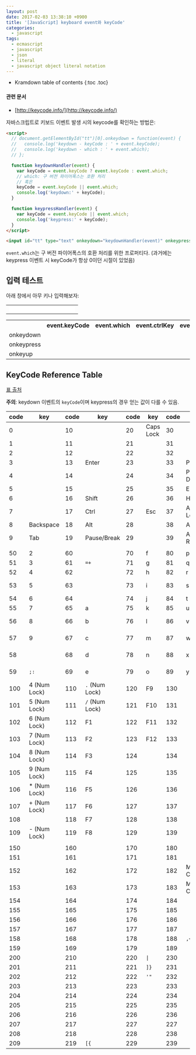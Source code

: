```yaml
---
layout: post
date: 2017-02-03 13:38:10 +0900
title: '[JavaScript] keyboard event와 keyCode'
categories:
  - javascript
tags:
  - ecmascript
  - javascript
  - json
  - literal
  - javascript object literal notation
---
```


* Kramdown table of contents
{:toc .toc}

#### 관련 문서

- [http://keycode.info/](http://keycode.info/)

자바스크립트로 키보드 이벤트 발생 시의 keycode를 확인하는 방법은:

```html
<script>
  // document.getElementById("tt")[0].onkeydown = function(event) {
  //   console.log('keydown - keyCode : ' + event.keyCode);
  //   console.log('keydown - which : ' + event.which);
  // };

  function keydownHandler(event) {
    var keyCode = event.keyCode ? event.keyCode : event.which;
    // which: 구 버전 파이어폭스는 호환 처리
    // 혹은
    keyCode = event.keyCode || event.which;
    console.log('keydown:' + keyCode);
  }

  function keypressHandler(event) {
    var keyCode = event.keyCode || event.which;
    console.log('keypress:' + keyCode);
  }
</script>

<input id="tt" type="text" onkeydown="keydownHandler(event)" onkeypress="keypressHandler(event)"/>
```

`event.which`는 구 버전 파이어폭스의 호환 처리를 위한 프로퍼티다. (과거에는 keypress 이벤트 시 keyCode가 항상 0이던 시절이 있었음)

## 입력 테스트

아래 창에서 아무 키나 입력해보자:

<table>
  <tr><td><input id="inptKeyCodeTest" type="text" style="border: 0"></td></tr>
</table>
<table id="tabKeyCodeTest">
  <tr>
    <th></th>
    <th>event.keyCode</th>
    <th>event.which</th>
    <th>event.ctrlKey</th>
    <th>event.altKey</th>
    <th>event.shiftKey</th>
    <th>event.key</th>
    <th>event.code</th>
    <th>event.charCode</th>
  </tr>
  <tr>
    <td>onkeydown</td>
    <td id="keydown-keyCode"></td>
    <td id="keydown-which"></td>
    <td id="keydown-ctrlKey"></td>
    <td id="keydown-altKey"></td>
    <td id="keydown-shiftKey"></td>
    <td id="keydown-key"></td>
    <td id="keydown-code"></td>
    <td id="keydown-charCode"></td>
  </tr>
  <tr>
    <td>onkeypress</td>
    <td id="keypress-keyCode"></td>
    <td id="keypress-which"></td>
    <td id="keypress-ctrlKey"></td>
    <td id="keypress-altKey"></td>
    <td id="keypress-shiftKey"></td>
    <td id="keypress-key"></td>
    <td id="keypress-code"></td>
    <td id="keypress-charCode"></td>
  </tr>
  <tr>
    <td>onkeyup</td>
    <td id="keyup-keyCode"></td>
    <td id="keyup-which"></td>
    <td id="keyup-ctrlKey"></td>
    <td id="keyup-altKey"></td>
    <td id="keyup-shiftKey"></td>
    <td id="keyup-key"></td>
    <td id="keyup-code"></td>
    <td id="keyup-charCode"></td>
  </tr>
</table>
<script>
  document.querySelector('#inptKeyCodeTest').onkeydown = function(event) {
    document.querySelector('#keydown-keyCode').textContent = event.keyCode;
    document.querySelector('#keydown-which').textContent = event.which;
    document.querySelector('#keydown-ctrlKey').textContent = event.ctrlKey;
    document.querySelector('#keydown-altKey').textContent = event.altKey;
    document.querySelector('#keydown-shiftKey').textContent = event.shiftKey;
    document.querySelector('#keydown-key').textContent = event.key;
    document.querySelector('#keydown-code').textContent = event.code;
    document.querySelector('#keydown-charCode').textContent = event.charCode;
  };

  document.querySelector('#inptKeyCodeTest').onkeypress = function(event) {
    document.querySelector('#keypress-keyCode').textContent = event.keyCode;
    document.querySelector('#keypress-which').textContent = event.which;
    document.querySelector('#keypress-ctrlKey').textContent = event.ctrlKey;
    document.querySelector('#keypress-altKey').textContent = event.altKey;
    document.querySelector('#keypress-shiftKey').textContent = event.shiftKey;
    document.querySelector('#keypress-key').textContent = event.key;
    document.querySelector('#keypress-code').textContent = event.code;
    document.querySelector('#keypress-charCode').textContent = event.charCode;
  };

  document.querySelector('#inptKeyCodeTest').onkeyup = function(event) {
    document.querySelector('#keyup-keyCode').textContent = event.keyCode;
    document.querySelector('#keyup-which').textContent = event.which;
    document.querySelector('#keyup-ctrlKey').textContent = event.ctrlKey;
    document.querySelector('#keyup-altKey').textContent = event.altKey;
    document.querySelector('#keyup-shiftKey').textContent = event.shiftKey;
    document.querySelector('#keyup-key').textContent = event.key;
    document.querySelector('#keyup-code').textContent = event.code;
    document.querySelector('#keyup-charCode').textContent = event.charCode;
  };
</script>

## KeyCode Reference Table

[표 출처](https://lael.be/55)

**주의**: keydown 이벤트의 `keyCode`이며 keypress의 경우 얻는 값이 다를 수 있음.

| code | key          | code | key          | code | key       | code | key           | code | key          |
|------|--------------|------|--------------|------|-----------|------|---------------|------|--------------|
| 0    |              | 10   |              | 20   | Caps Lock | 30   |               | 40   | Arrow Down   |
| 1    |              | 11   |              | 21   |           | 31   |               | 41   |              |
| 2    |              | 12   |              | 22   |           | 32   |               | 42   |              |
| 3    |              | 13   | Enter        | 23   |           | 33   | Page Up       | 43   |              |
| 4    |              | 14   |              | 24   |           | 34   | Page Down     | 44   |              |
| 5    |              | 15   |              | 25   |           | 35   | End           | 45   | Insert       |
| 6    |              | 16   | Shift        | 26   |           | 36   | Home          | 46   | Delete       |
| 7    |              | 17   | Ctrl         | 27   | Esc       | 37   | Arrow Left    | 47   |              |
| 8    | Backspace    | 18   | Alt          | 28   |           | 38   | Arrow Up      | 48   | 0            |
| 9    | Tab          | 19   | Pause/Break  | 29   |           | 39   | Arrow Right   | 49   | 1            |
|      |              |      |              |      |           |      |               |      |              |
| 50   | 2            | 60   |              | 70   | f         | 80   | p             | 90   | z            |
| 51   | 3            | 61   | `=+`         | 71   | g         | 81   | q             | 91   | Windows      |
| 52   | 4            | 62   |              | 72   | h         | 82   | r             | 92   |              |
| 53   | 5            | 63   |              | 73   | i         | 83   | s             | 93   | Right Click  |
| 54   | 6            | 64   |              | 74   | j         | 84   | t             | 94   |              |
| 55   | 7            | 65   | a            | 75   | k         | 85   | u             | 95   |              |
| 56   | 8            | 66   | b            | 76   | l         | 86   | v             | 96   | 0 (Num Lock) |
| 57   | 9            | 67   | c            | 77   | m         | 87   | w             | 97   | 1 (Num Lock) |
| 58   |              | 68   | d            | 78   | n         | 88   | x             | 98   | 2 (Num Lock) |
| 59   | `;:`         | 69   | e            | 79   | o         | 89   | y             | 99   | 3 (Num Lock) |
| 100  | 4 (Num Lock) | 110  | `.` (Num Lock)| 120 | F9        | 130  |               | 140  |              |
| 101  | 5 (Num Lock) | 111  | `/` (Num Lock)| 121 | F10       | 131  |               | 141  |              |
| 102  | 6 (Num Lock) | 112  | F1           | 122  | F11       | 132  |               | 142  |              |
| 103  | 7 (Num Lock) | 113  | F2           | 123  | F12       | 133  |               | 143  |              |
| 104  | 8 (Num Lock) | 114  | F3           | 124  |           | 134  |               | 144  | Num Lock     |
| 105  | 9 (Num Lock) | 115  | F4           | 125  |           | 135  |               | 145  | Scroll Lock  |
| 106  | * (Num Lock) | 116  | F5           | 126  |           | 136  |               | 146  |              |
| 107  | + (Num Lock) | 117  | F6           | 127  |           | 137  |               | 147  |              |
| 108  |              | 118  | F7           | 128  |           | 138  |               | 148  |              |
| 109  | - (Num Lock) | 119  | F8           | 129  |           | 139  |               | 149  |              |
|      |              |      |              |      |           |      |               |      |              |
| 150  |              | 160  |              | 170  |           | 180  |               | 190  | `.>`         |
| 151  |              | 161  |              | 171  |           | 181  |               | 191  | `/?`         |
| 152  |              | 162  |              | 172  |           | 182  | My Computer   | 192  | ``` `~```         |
| 153  |              | 163  |              | 173  |           | 183  | My Calculator | 193  |              |
| 154  |              | 164  |              | 174  |           | 184  |               | 194  |              |
| 155  |              | 165  |              | 175  |           | 185  |               | 195  |              |
| 156  |              | 166  |              | 176  |           | 186  |               | 196  |              |
| 157  |              | 167  |              | 177  |           | 187  |               | 197  |              |
| 158  |              | 168  |              | 178  |           | 188  | `,<`          | 198  |              |
| 159  |              | 169  |              | 179  |           | 189  |               | 199  |              |
| 200  |              | 210  |              | 220  | `\|`      | 230  |               | 240  |              |
| 201  |              | 211  |              | 221  | `]}`      | 231  |               | 241  |              |
| 202  |              | 212  |              | 222  | `'"`      | 232  |               | 242  |              |
| 203  |              | 213  |              | 223  |           | 233  |               | 243  |              |
| 204  |              | 214  |              | 224  |           | 234  |               | 244  |              |
| 205  |              | 215  |              | 225  |           | 235  |               | 245  |              |
| 206  |              | 216  |              | 226  |           | 236  |               | 246  |              |
| 207  |              | 217  |              | 227  |           | 227  |               | 227  |              |
| 208  |              | 218  |              | 228  |           | 238  |               | 248  |              |
| 209  |              | 219  | `[{`         | 229  |           | 239  |               | 249  |              |
